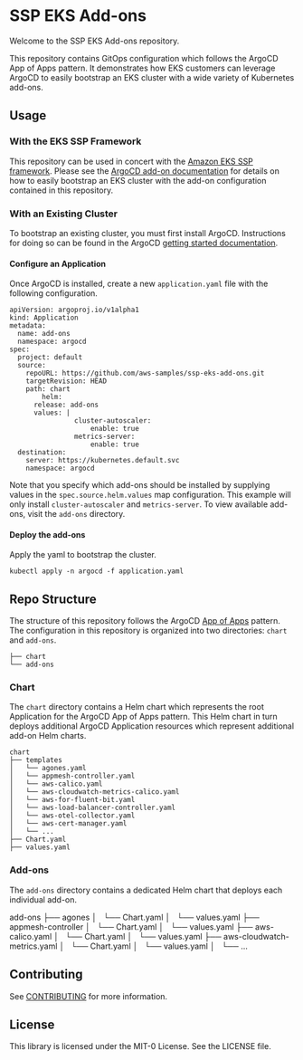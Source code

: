 # SSP EKS Add-ons

Welcome to the SSP EKS Add-ons repository.

This repository contains GitOps configuration which follows the ArgoCD App of Apps pattern. It demonstrates how EKS customers can leverage ArgoCD to easily bootstrap an EKS cluster with a wide variety of Kubernetes add-ons.

## Usage 

### With the EKS SSP Framework

This repository can be used in concert with the [Amazon EKS SSP framework](https://github.com/aws-samples/aws-eks-accelerator-for-terraform). Please see the [ArgoCD add-on documentation](https://argo-cd.readthedocs.io/en/stable/operator-manual/declarative-setup/#app-of-apps) for details on how to easily bootstrap an EKS cluster with the add-on configuration contained in this repository.

### With an Existing Cluster

To bootstrap an existing cluster, you must first install ArgoCD. Instructions for doing so can be found in the ArgoCD [getting started documentation](https://argo-cd.readthedocs.io/en/stable/getting_started/).

#### Configure an Application

Once ArgoCD is installed, create a new `application.yaml` file with the following configuration.

```
apiVersion: argoproj.io/v1alpha1
kind: Application
metadata:
  name: add-ons
  namespace: argocd
spec:
  project: default
  source:
    repoURL: https://github.com/aws-samples/ssp-eks-add-ons.git
    targetRevision: HEAD
    path: chart
		helm: 
      release: add-ons
      values: |
				cluster-autoscaler:
					enable: true
				metrics-server:
					enable: true
  destination:
    server: https://kubernetes.default.svc
    namespace: argocd
```

Note that you specify which add-ons should be installed by supplying values in the `spec.source.helm.values` map configuration. This example will only install `cluster-autoscaler` and `metrics-server`. To view available add-ons, visit the `add-ons` directory.

#### Deploy the add-ons

Apply the yaml to bootstrap the cluster. 

```
kubectl apply -n argocd -f application.yaml
```

## Repo Structure 

The structure of this repository follows the ArgoCD [App of Apps](https://argo-cd.readthedocs.io/en/stable/operator-manual/declarative-setup/#app-of-apps) pattern. The configuration in this repository is organized into two directories: `chart` and `add-ons`. 

```
├── chart
└── add-ons
```

### Chart

The `chart` directory contains a Helm chart which represents the root Application for the ArgoCD App of Apps pattern. This Helm chart in turn deploys additional ArgoCD Application resources which represent additional add-on Helm charts. 

```
chart
├── templates
│   └── agones.yaml
│   └── appmesh-controller.yaml
│   └── aws-calico.yaml
│   └── aws-cloudwatch-metrics-calico.yaml
│   └── aws-for-fluent-bit.yaml
│   └── aws-load-balancer-controller.yaml
│   └── aws-otel-collector.yaml
│   └── aws-cert-manager.yaml
│   └── ...
├── Chart.yaml
├── values.yaml
```

### Add-ons 

The `add-ons` directory contains a dedicated Helm chart that deploys each individual add-on. 

add-ons
├── agones
│   └── Chart.yaml
│   └── values.yaml
├── appmesh-controller
│   └── Chart.yaml
│   └── values.yaml
├── aws-calico.yaml
│   └── Chart.yaml
│   └── values.yaml
├── aws-cloudwatch-metrics.yaml
│   └── Chart.yaml
│   └── values.yaml
│   └── ...

## Contributing

See [CONTRIBUTING](CONTRIBUTING.md#security-issue-notifications) for more information.

## License

This library is licensed under the MIT-0 License. See the LICENSE file.
